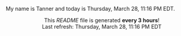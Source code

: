 My name is Tanner and today is Thursday, March 28, 11:16 PM EDT.

<p align="center">This <i>README</i> file is generated <b>every 3 hours</b>!</br>Last refresh: Thursday, March 28, 11:16 PM EDT<br /></p>
